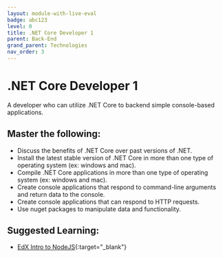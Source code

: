 ```yaml
---
layout: module-with-live-eval
badge: abc123
level: 0
title: .NET Core Developer 1
parent: Back-End
grand_parent: Technologies
nav_order: 3
---
```

# .NET Core Developer 1

A developer who can utilize .NET Core to backend simple console-based applications.

## Master the following:

- Discuss the benefits of .NET Core over past versions of .NET.
- Install the latest stable version of .NET Core in more than one type of operating system (ex: windows and mac).
- Compile .NET Core applications in more than one type of operating system (ex: windows and mac).
- Create console applications that respond to command-line arguments and return data to the console.
- Create console applications that can respond to HTTP requests.
- Use nuget packages to manipulate data and functionality.

## Suggested Learning:

- [EdX Intro to NodeJS](https://www.edx.org/course/introduction-to-nodejs){:target="\_blank"}
